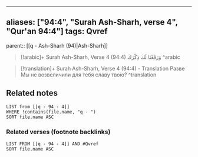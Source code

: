 
---
aliases: ["94:4", "Surah Ash-Sharh, verse 4", "Qur'an 94:4"]
tags: Qvref
---

parent:: [[q - Ash-Sharh (94)|Ash-Sharh]]

> [!arabic]+ Surah Ash-Sharh, Verse 4 (94:4)
> <span class="quran-arabic">وَرَفَعْنَا لَكَ ذِكْرَكَ</span>
^arabic

> [!translation]+ Surah Ash-Sharh, Verse 4 (94:4) - Translation
> Разве Мы не возвеличили для тебя славу твою?
^translation



## Related notes
```dataview
LIST from [[q - 94 - 4]]
WHERE !contains(file.name, "q - ")
SORT file.name ASC
```

### Related verses (footnote backlinks)
```dataview
LIST FROM [[q - 94 - 4]] AND #Qvref
SORT file.name ASC
```

